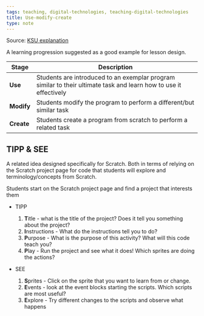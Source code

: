 ```yaml
---
tags: teaching, digital-technologies, teaching-digital-technologies
title: Use-modify-create
type: note
---
```

Source: [KSU explanation](https://textbooks.cs.ksu.edu/tlcs/4-designing-cs-lessons/04-use-modify-create/index.html)

A learning progression suggested as a good example for lesson design.

| Stage | Description |
|---|---|
| **Use** | Students are introduced to an exemplar program similar to their ultimate task and learn how to use it effectively |
| **Modify** | Students modify the program to perform a different/but similar task | 
| **Create** | Students create a program from scratch to perform a related task |

## TIPP & SEE

A related idea designed specifically for Scratch. Both in terms of relying on the Scratch project page for code that students will explore and terminology/concepts from Scratch.

Students start on the Scratch project page and find a project that interests them

- TIPP

    1. **T**itle - what is the title of the project? Does it tell you something about the project?
    2. **I**nstructions - What do the instructions tell you to do?
    3. **P**urpose - What is the purpose of this activity? What will this code teach you? 
    4. **P**lay - Run the project and see what it does! Which sprites are doing the actions?

- SEE 

    1. **S**prites - Click on the sprite that you want to learn from or change.
    2. **E**vents - look at the event blocks starting the scripts. Which scripts are most useful?
    3. **E**xplore - Try different changes to the scripts and observe what happens